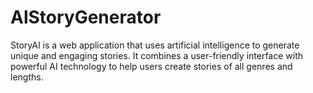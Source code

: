 # AlStoryGenerator
StoryAI is a web application that uses artificial intelligence to generate unique and engaging stories. It combines a user-friendly interface with powerful AI technology to help users create stories of all genres and lengths.
